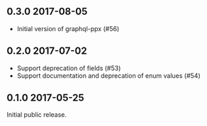 0.3.0 2017-08-05
---------------------------------

- Initial version of graphql-ppx (#56)

0.2.0 2017-07-02
---------------------------------

- Support deprecation of fields (#53)
- Support documentation and deprecation of enum values (#54)

0.1.0 2017-05-25
---------------------------------

Initial public release.
